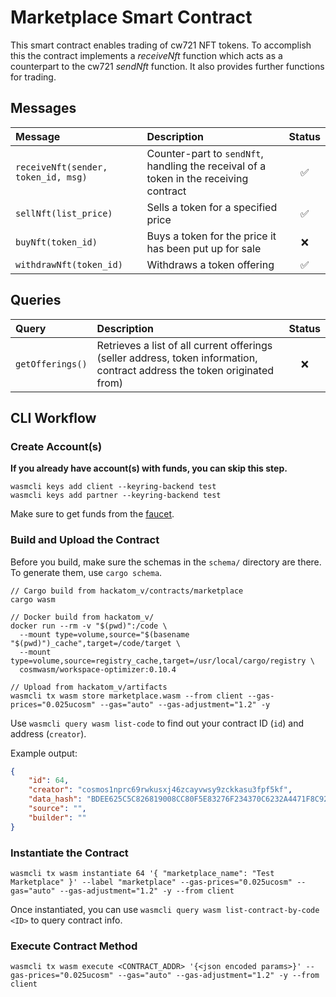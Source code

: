 # Marketplace Smart Contract

This smart contract enables trading of cw721 NFT tokens. To accomplish this the contract implements a *receiveNft* function which acts as a counterpart to the cw721 *sendNft* function. It also provides further functions for trading.

## Messages

| Message                             | Description                                                                           | Status             |
|:------------------------------------|:--------------------------------------------------------------------------------------|:------------------:|
| `receiveNft(sender, token_id, msg)` | Counter-part to `sendNft`, handling the receival of a token in the receiving contract | :white_check_mark: |
| `sellNft(list_price)`               | Sells a token for a specified price                                                   | :white_check_mark: |
| `buyNft(token_id)`                  | Buys a token for the price it has been put up for sale                                | :x:                |
| `withdrawNft(token_id)`             | Withdraws a token offering                                                            | :white_check_mark: |

## Queries

| Query            | Description                                                                                                               | Status             |
|:-----------------|:--------------------------------------------------------------------------------------------------------------------------|:------------------:|
| `getOfferings()` | Retrieves a list of all current offerings (seller address, token information, contract address the token originated from) | :x:                |

## CLI Workflow

### Create Account(s)

**If you already have account(s) with funds, you can skip this step.**

```shell
wasmcli keys add client --keyring-backend test
wasmcli keys add partner --keyring-backend test
```

Make sure to get funds from the [faucet](https://five.hackatom.org/resources).

### Build and Upload the Contract

Before you build, make sure the schemas in the `schema/` directory are there. To generate them, use `cargo schema`.

```shell
// Cargo build from hackatom_v/contracts/marketplace
cargo wasm

// Docker build from hackatom_v/
docker run --rm -v "$(pwd)":/code \
  --mount type=volume,source="$(basename "$(pwd)")_cache",target=/code/target \
  --mount type=volume,source=registry_cache,target=/usr/local/cargo/registry \
  cosmwasm/workspace-optimizer:0.10.4

// Upload from hackatom_v/artifacts
wasmcli tx wasm store marketplace.wasm --from client --gas-prices="0.025ucosm" --gas="auto" --gas-adjustment="1.2" -y
```

Use `wasmcli query wasm list-code` to find out your contract ID (`id`) and address (`creator`).

Example output:

```json
{
    "id": 64,
    "creator": "cosmos1nprc69rwkusxj46zcayvwsy9zckkasu3fpf5kf",
    "data_hash": "BDEE625C5C826819008CC80F5E83276F234370C6232A4471F8C92CDF39D44FE6",
    "source": "",
    "builder": ""
}
```

### Instantiate the Contract

```shell
wasmcli tx wasm instantiate 64 '{ "marketplace_name": "Test Marketplace" }' --label "marketplace" --gas-prices="0.025ucosm" --gas="auto" --gas-adjustment="1.2" -y --from client
```

Once instantiated, you can use `wasmcli query wasm list-contract-by-code <ID>` to query contract info.

### Execute Contract Method

```shell
wasmcli tx wasm execute <CONTRACT_ADDR> '{<json encoded params>}' --gas-prices="0.025ucosm" --gas="auto" --gas-adjustment="1.2" -y --from client
```
